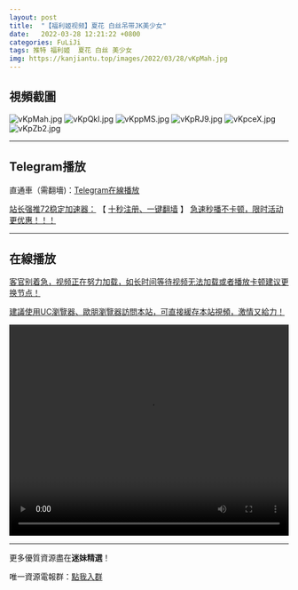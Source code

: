```yaml
---
layout: post
title:  "【福利姬视频】夏花 白丝吊带JK美少女"
date:   2022-03-28 12:21:22 +0800
categories: FuLiJi
tags: 推特 福利姬  夏花 白丝 美少女
img: https://kanjiantu.top/images/2022/03/28/vKpMah.jpg
---
```



## 視頻截圖

![vKpMah.jpg](https://kanjiantu.top/images/2022/03/28/vKpMah.jpg)
![vKpQkI.jpg](https://kanjiantu.top/images/2022/03/28/vKpQkI.jpg)
![vKppMS.jpg](https://kanjiantu.top/images/2022/03/28/vKppMS.jpg)
![vKpRJ9.jpg](https://kanjiantu.top/images/2022/03/28/vKpRJ9.jpg)
![vKpceX.jpg](https://kanjiantu.top/images/2022/03/28/vKpceX.jpg)
![vKpZb2.jpg](https://kanjiantu.top/images/2022/03/28/vKpZb2.jpg)

* * *
## Telegram播放

直通車（需翻墻)：[Telegram在線播放](https://t.me/mimeijingxuan/376)

<u>站长强推72稳定加速器：</u> 【 [十秒注册、一键翻墙](https://72vpn.xyz/#/register?code=mimei) 】
<u>  急速秒播不卡顿，限时活动更优惠！！！</u>
* * *
## 在線播放
<u>客官别着急，视频正在努力加载，如长时间等待视频无法加载或者播放卡顿建议更换节点！</u>

<u>建議使用UC瀏覽器、歐朋瀏覽器訪問本站，可直接緩存本站視頻，激情又給力！</u>
<center><video src="https://cdn.publer.io/uploads/videos/6246ad34db279731bbdea78d/d2737e2bfe22536a2b41f2dfb867db88.mp4" width="100%" height="380px" controls="controls"></video></center>


* * *
更多優質資源盡在**迷妹精選**！

唯一資源電報群：[點我入群](https://t.me/mimeijingxuan)


